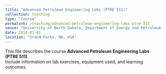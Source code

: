 ```yaml
---
title: "Advanced Petroleum Engineering Labs (PTRE 511)"
collection: teaching
type: "Course"
permalink: /teaching/advanced-petroleum-engineering-labs-ptre-511
venue: "University of North Dakota, Department of Energy and Petroleum Engineering"
date: 2014-01-01
location: "Grand Forks, ND, USA"
---
```


This file describes the course **Advanced Petroleum Engineering Labs (PTRE 511)**.  
Include information on lab exercises, equipment used, and learning outcomes.